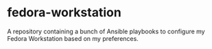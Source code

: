 # fedora-workstation

A repository containing a bunch of Ansible playbooks to configure my Fedora
Workstation based on my preferences.
